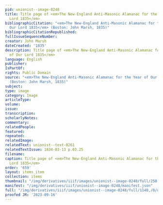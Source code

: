 ```yaml
---
pid: unionist--image-0248
title: Title page of <em>The New-England Anti-Masonic Alamanac for the Year of Our
  Lord 1835</em>
bibliographicCitation: "<em>The New-England Anti-Masonic Alamanac for the Year of
  Our Lord 1835</em> (Boston: John Marsh, 1835)"
bibliographicCitationRepublished: 
fullIssueSequenceNumber: 
creator: John Marsh
dateCreated: '1835'
description: Title page of <em>The New-England Anti-Masonic Alamanac for the Year
  of Our Lord 1835</em>
language: English
publisher: 
IsPartOf: 
rights: Public Domain
source: "<em>The New-England Anti-Masonic Alamanac for the Year of Our Lord 1835</em>
  (Boston: John Marsh, 1835)"
subject: 
type: image
category: Image
articleType: 
volume: 
issue: 
transcription: 
scholarlyNotes: 
commentary: 
relatedPeople: 
featured: 
repeated: 
relatedImage: 
relatedText: unionist--text-0261
relatedTextIssue: 1834-03-13 p.03.25
filename: 
caption: Title page of <em>The New-England Anti-Masonic Alamanac for the Year of Our
  Lord 1835</em>
order: '659'
layout: items_item
collection: items
thumbnail: "/img/derivatives/iiif/images/unionist--image-0248/full/250,/0/default.jpg"
manifest: "/img/derivatives/iiif/unionist--image-0248/manifest.json"
full: "/img/derivatives/iiif/images/unionist--image-0248/full/1140,/0/default.jpg"
proofed JR: '2023-09-16'
---
```

